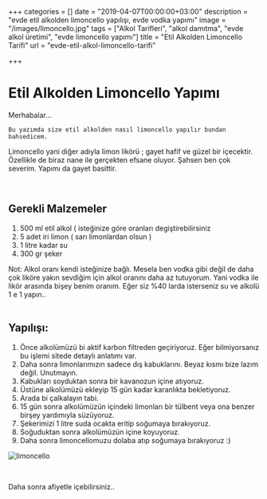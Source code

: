 +++
categories = []
date = "2019-04-07T00:00:00+03:00"
description = "evde etil alkolden limoncello yapılışı, evde vodka yapımı"
image = "/images/limoncello.jpg"
tags = ["Alkol Tarifleri", "alkol damıtma", "evde alkol üretimi", "evde limoncello yapımı"]
title = "Etil Alkolden Limoncello Tarifi"
url = "evde-etil-alkol-limoncello-tarifi"

+++
# Etil Alkolden Limoncello Yapımı

Merhabalar...<br>

    Bu yazımda size etil alkolden nasıl limoncello yapılır bundan bahsedicem.

   Limoncello yani diğer adıyla limon likörü ; gayet hafif ve güzel bir içecektir. Özellikle de biraz nane ile gerçekten efsane oluyor. Şahsen ben çok severim. Yapımı da gayet basittir.

<br>

## Gerekli Malzemeler

1. 500 ml etil alkol ( isteğinize göre oranları degiştirebilirsiniz
2. 5 adet iri limon ( sarı limonlardan olsun )
3. 1 litre kadar su
4. 300 gr şeker

Not: Alkol oranı kendi isteğinize bağlı. Mesela ben vodka gibi değil de daha çok liköre yakın sevdiğim için alkol oranını daha az tutuyorum. Yani vodka ile likör arasında bişey benim oranım. Eğer siz %40 larda isterseniz su ve alkolü 1 e 1 yapın..<br><br>

## Yapılışı:

1. Önce alkolümüzü bi aktif karbon filtreden geçiriyoruz. Eğer bilmiyorsanız bu işlemi sitede detaylı anlatımı var.
2. Daha sonra limonlarımızın sadece dış kabuklarını. Beyaz kısmı bize lazım değil. Unutmayın.
3. Kabukları soyduktan sonra bir kavanozun içine atıyoruz.
4. Üstüne alkolümüzü ekleyip 15 gün kadar karanlıkta bekletiyoruz.
5. Arada bi çalkalayın tabi.
6. 15 gün sonra alkolümüzün içindeki limonları bir tülbent veya ona benzer birşey yardımıyla süzüyoruz.
7. Şekerimizi 1 litre suda ocakta eritip soğumaya bırakıyoruz.
8. Soğuduktan sonra alkolümüzün içine koyuyoruz.
9. Daha sonra limoncellomuzu dolaba atıp soğumaya bırakıyoruz :)

![limoncello](/images/limoncello1.jpg "limoncello")

<br>

Daha sonra afiyetle içebilirsiniz..